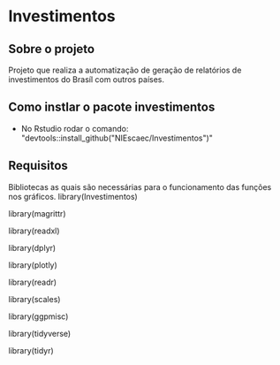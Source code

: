 # Investimentos

## Sobre o projeto 
Projeto que realiza a automatização de geração de relatórios de investimentos do Brasíl com outros países.

## Como instlar o pacote investimentos 
  
  - No Rstudio rodar o comando:
    "devtools::install_github("NIEscaec/Investimentos")"
    
 ## Requisitos 
   Bibliotecas as quais são necessárias para o funcionamento das funções nos gráficos.
   library(Investimentos)
   
   library(magrittr)
   
   library(readxl)
   
   library(dplyr)
   
   library(plotly)
   
   library(readr)
   
   library(scales)
   
   library(ggpmisc)
   
   library(tidyverse)
   
   library(tidyr)
